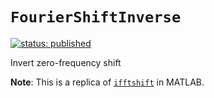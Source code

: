 # `FourierShiftInverse`

[![status: published](https://img.shields.io/badge/status-published-brightgreen)](https://resources.wolframcloud.com/FunctionRepository/resources/FourierShiftInverse)

Invert zero-frequency shift

**Note**: This is a replica of [`ifftshift`](https://www.mathworks.com/help/matlab/ref/ifftshift.html) in MATLAB.
